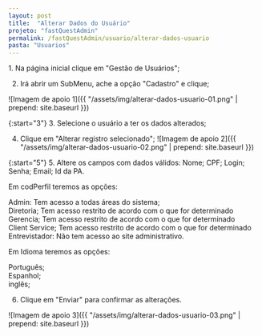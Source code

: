 ```yaml
---
layout: post
title:  "Alterar Dados do Usuário"
projeto: "fastQuestAdmin"
permalink: /fastQuestAdmin/usuario/alterar-dados-usuario
pasta: "Usuarios"
---
```

<div class="row" markdown="1">
<div class="6u 12u$(small)" markdown="1">
1. Na página inicial clique em "Gestão de Usuários";

2. Irá abrir um SubMenu, ache a opção "Cadastro" e clique;
</div>
<div class="6u 12u$(small)" markdown="1">
![Imagem de apoio 1]({{ "/assets/img/alterar-dados-usuario-01.png" | prepend: site.baseurl }})
</div>
</div>

{:start="3"}
3. Selecione o usuário a ter os dados alterados;

4. Clique em "Alterar registro selecionado";
![Imagem de apoio 2]({{ "/assets/img/alterar-dados-usuario-02.png" | prepend: site.baseurl }})

<div class="row" markdown="1">
<div class="6u 12u$(small)" markdown="1">
{:start="5"}
5. Altere os campos com dados válidos:  
  Nome;  
  CPF;  
  Login;  
  Senha;  
  Email;  
  Id da PA.  

Em codPerfil teremos as opções:

  Admin: Tem acesso a todas áreas do sistema;  
  Diretoria; Tem acesso restrito de acordo com o que for determinado  
  Gerencia; Tem acesso restrito de acordo com o que for determinado  
  Client Service; Tem acesso restrito de acordo com o que for determinado  
  Entrevistador: Não tem acesso ao site administrativo.  
  
Em Idioma teremos as opções:

  Português;  
  Espanhol;  
  inglês;  

6. Clique em "Enviar" para confirmar as alterações.
</div>
<div class="6u 12u$(small)" markdown="1">
![Imagem de apoio 3]({{ "/assets/img/alterar-dados-usuario-03.png" | prepend: site.baseurl }})
</div>
</div>
